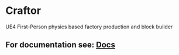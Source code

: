 # Craftor
UE4 First-Person physics based factory production and block builder

## For documentation see: [Docs](https://deepthoughtgaming.com/craftor/)

